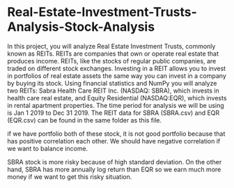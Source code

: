 # Real-Estate-Investment-Trusts-Analysis-Stock-Analysis

In this project, you will analyze Real Estate Investment Trusts, commonly known as REITs. REITs are companies that own or operate real estate that produces income. REITs, like the stocks of regular public companies, are traded on different stock exchanges. Investing in a REIT allows you to invest in portfolios of real estate assets the same way you can invest in a company by buying its stock.
Using financial statistics and NumPy you will analyze two REITs: Sabra Health Care REIT Inc. (NASDAQ: SBRA), which invests in health care real estate, and Equity Residential (NASDAQ:EQR), which invests in rental apartment properties.
The time period for analysis we will be using is Jan 1 2019 to Dec 31 2019. The REIT data for SBRA (SBRA.csv) and EQR (EQR.csv) can be found in the same folder as this file.


if we have portfolio both of these stock, it is not good portfolio because that has positive correlation each other. We should have negative correlation if we want to balance income.

SBRA stock is more risky because of high standard deviation. On the other hand, SBRA has more annually log return than EQR so we earn much more money if we want to get this risky situation.
